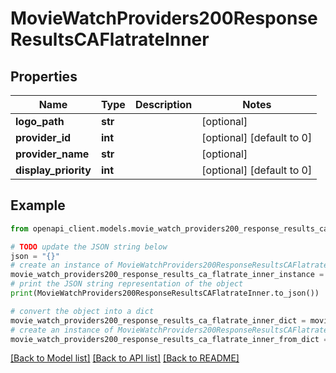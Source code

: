 # MovieWatchProviders200ResponseResultsCAFlatrateInner


## Properties

Name | Type | Description | Notes
------------ | ------------- | ------------- | -------------
**logo_path** | **str** |  | [optional] 
**provider_id** | **int** |  | [optional] [default to 0]
**provider_name** | **str** |  | [optional] 
**display_priority** | **int** |  | [optional] [default to 0]

## Example

```python
from openapi_client.models.movie_watch_providers200_response_results_ca_flatrate_inner import MovieWatchProviders200ResponseResultsCAFlatrateInner

# TODO update the JSON string below
json = "{}"
# create an instance of MovieWatchProviders200ResponseResultsCAFlatrateInner from a JSON string
movie_watch_providers200_response_results_ca_flatrate_inner_instance = MovieWatchProviders200ResponseResultsCAFlatrateInner.from_json(json)
# print the JSON string representation of the object
print(MovieWatchProviders200ResponseResultsCAFlatrateInner.to_json())

# convert the object into a dict
movie_watch_providers200_response_results_ca_flatrate_inner_dict = movie_watch_providers200_response_results_ca_flatrate_inner_instance.to_dict()
# create an instance of MovieWatchProviders200ResponseResultsCAFlatrateInner from a dict
movie_watch_providers200_response_results_ca_flatrate_inner_from_dict = MovieWatchProviders200ResponseResultsCAFlatrateInner.from_dict(movie_watch_providers200_response_results_ca_flatrate_inner_dict)
```
[[Back to Model list]](../README.md#documentation-for-models) [[Back to API list]](../README.md#documentation-for-api-endpoints) [[Back to README]](../README.md)


